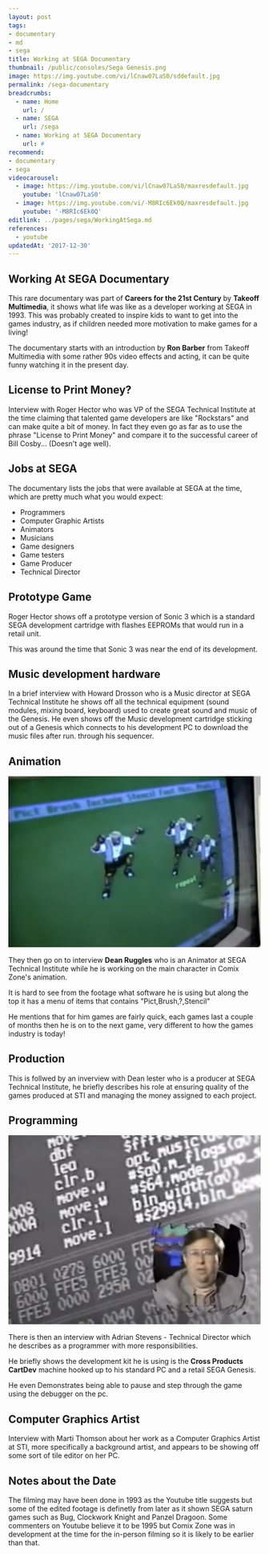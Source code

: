 ```yaml
---
layout: post
tags: 
- documentary
- md
- sega
title: Working at SEGA Documentary 
thumbnail: /public/consoles/Sega Genesis.png
image: https://img.youtube.com/vi/lCnaw07LaS0/sddefault.jpg
permalink: /sega-documentary
breadcrumbs:
  - name: Home
    url: /
  - name: SEGA
    url: /sega
  - name: Working at SEGA Documentary 
    url: #
recommend: 
- documentary
- sega
videocarousel:
  - image: https://img.youtube.com/vi/lCnaw07LaS0/maxresdefault.jpg
    youtube: 'lCnaw07LaS0'
  - image: https://img.youtube.com/vi/-M8RIc6Ek0Q/maxresdefault.jpg
    youtube: '-M8RIc6Ek0Q'
editlink: ../pages/sega/WorkingAtSega.md
references:
  - youtube
updatedAt: '2017-12-30'
---
```

## Working At SEGA Documentary
This rare documentary was part of **Careers for the 21st Century** by **Takeoff Multimedia**, it shows what life was like as a developer working at SEGA in 1993. This was probably created to inspire kids to want to get into the games industry, as if children needed more motivation to make games for a living!

The documentary starts with an introduction by **Ron Barber** from Takeoff Multimedia with some rather 90s video effects and acting, it can be quite funny watching it in the present day.

## License to Print Money?
Interview with Roger Hector who was VP of the SEGA Technical Institute at the time claiming that talented game developers are like "Rockstars" and can make quite a bit of money. In fact they even go as far as to use the phrase "License to Print Money" and compare it to the successful career of Bill Cosby... (Doesn't age well).

## Jobs at SEGA
The documentary lists the jobs that were available at SEGA at the time, which are pretty much what you would expect:
* Programmers
* Computer Graphic Artists
* Animators
* Musicians
* Game designers
* Game testers
* Game Producer
* Technical Director

## Prototype Game
Roger Hector shows off a prototype version of Sonic 3 which is a standard SEGA development cartridge with flashes EEPROMs that would run in a retail unit.

This was around the time that Sonic 3 was near the end of its development.

## Music development hardware
In a brief interview with Howard Drosson who is a Music director at SEGA Technical Institute he shows off all the technical equipment (sound modules, mixing board, keyboard) used to create great sound and music of the Genesis. He even shows off the Music development cartridge sticking out of a Genesis which connects to his development PC to download the music files after run. through his sequencer.

## Animation
<section class="postSection">
    <img src="/public/images/megadrive/Comix Zone Animation Editor.jpg" style="width:inherit;" class="wow slideInLeft postImage" />
<div markdown="1">

They then go on to interview **Dean Ruggles** who is an Animator at SEGA Technical Institute while he is working on the main character in Comix Zone's animation.

It is hard to see from the footage what software he is using but along the top it has a menu of items that contains "Pict,Brush,?,Stencil"
  
He mentions that for him games are fairly quick, each games last a couple of months then he is on to the next game, very different to how the games industry is today!
</div>
</section>

## Production
This is follwed by an inverview with Dean lester who is a producer at SEGA Technical Institute, he briefly describes his role at ensuring quality of the games produced at STI and managing the money assigned to each project.

## Programming
<section class="postSection">
    <img src="/public/images/megadrive/Sega MD programming.jpg" style="width:inherit;" class="wow slideInLeft postImage" />
<div markdown="1">

There is then an interview with Adrian Stevens - Technical Director which he describes as a programmer with more responsibilities.

He briefly shows the development kit he is using is the **Cross Products CartDev** machine hooked up to his standard PC and a retail SEGA Genesis.

He even Demonstrates being able to pause and step through the game using the debugger on the pc.
</div>
</section>

## Computer Graphics Artist
Interview with Marti Thomson about her work as a Computer Graphics Artist at STI, more specifically a background artist, and appears to be showing off some sort of tile editor on her PC.

## Notes about the Date
The filming may have been done in 1993 as the Youtube title suggests but some of the edited footage is definetly from later as it shown SEGA saturn games such as Bug, Clockwork Knight and Panzel Dragoon. Some commenters on Youtube believe it to be 1995 but Comix Zone was in development at the time for the in-person filming so it is likely to be earlier than that.


